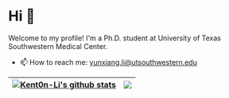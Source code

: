 # Hi 👋

 Welcome to my profile! I'm a Ph.D. student at University of Texas Southwestern Medical Center.
 
- 📫 How to reach me: yunxiang.li@utsouthwestern.edu


| <a href="https://github.com/Kent0n-Li/github-readme-stats"><img align="center" src="https://github-readme-stats.vercel.app/api?username=Kent0n-Li&show_icons=true&include_all_commits=true&theme=buefy&hide_border=true&hide_rank=true" alt="Kent0n-Li's github stats" /></a> | <a href="https://github.com/Kent0n-Li/github-readme-stats"><img align="center" src="https://github-readme-stats.vercel.app/api/top-langs/?username=Kent0n-Li&layout=compact&theme=buefy&hide_border=true" /></a> |
| ------------- | ------------- |
